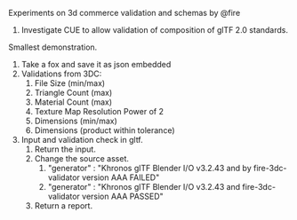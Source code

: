 Experiments on 3d commerce validation and schemas by @fire

1. Investigate CUE to allow validation of composition of glTF 2.0 standards.

Smallest demonstration.

1. Take a fox and save it as json embedded
2. Validations from 3DC:
    1. File Size (min/max)
    2. Triangle Count (max)
    3. Material Count (max)
    4. Texture Map Resolution Power of 2
    5. Dimensions (min/max)
    6. Dimensions (product within tolerance)
3. Input and validation check in gltf.
    1. Return the input.
    2. Change the source asset.
        1. "generator" : "Khronos glTF Blender I/O v3.2.43 and by fire-3dc-validator version AAA FAILED" 
        2. "generator" : "Khronos glTF Blender I/O v3.2.43 and fire-3dc-validator version AAA PASSED"
    3. Return a report.
